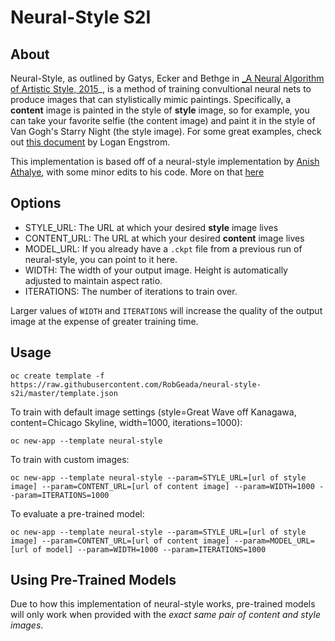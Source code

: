# Neural-Style S2I

## About

Neural-Style, as outlined by Gatys, Ecker and Bethge in [_A Neural Algorithm of Artistic Style, 2015](https://arxiv.org/pdf/1508.06576v2.pdf)_, is a method of training convultional neural nets to produce images that can stylistically mimic paintings. Specifically, a **content** image is painted in the style of **style** image, so for example, you can take your favorite selfie (the content image) and paint it in the style of Van Gogh's Starry Night (the style image). For some great examples, check out [this document](https://github.com/lengstrom/fast-style-transfer/blob/master/README.md) by Logan Engstrom.  

This implementation is based off of a neural-style implementation by [Anish Athalye](https://github.com/anishathalye/neural-style), with some minor edits to his code. More on that [here](https://github.com/RobGeada/neural-style)

## Options
* STYLE_URL: The URL at which your desired **style** image lives
* CONTENT_URL: The URL at which your desired **content** image lives
* MODEL_URL: If you already have a `.ckpt` file from a previous run of neural-style, you can point to it here.
* WIDTH: The width of your output image. Height is automatically adjusted to maintain aspect ratio. 
* ITERATIONS: The number of iterations to train over.

Larger values of `WIDTH` and `ITERATIONS` will increase the quality of the output image at the expense of greater training time.

## Usage
```
oc create template -f https://raw.githubusercontent.com/RobGeada/neural-style-s2i/master/template.json
```
To train with default image settings (style=Great Wave off Kanagawa, content=Chicago Skyline, width=1000, iterations=1000):
```
oc new-app --template neural-style
```
To train with custom images:
```
oc new-app --template neural-style --param=STYLE_URL=[url of style image] --param=CONTENT_URL=[url of content image] --param=WIDTH=1000 --param=ITERATIONS=1000
```

To evaluate a pre-trained model:
```
oc new-app --template neural-style --param=STYLE_URL=[url of style image] --param=CONTENT_URL=[url of content image] --param=MODEL_URL=[url of model] --param=WIDTH=1000 --param=ITERATIONS=1000
```

## Using Pre-Trained Models
Due to how this implementation of neural-style works, pre-trained models will only work when provided with the _exact same pair of content and style images_. 
